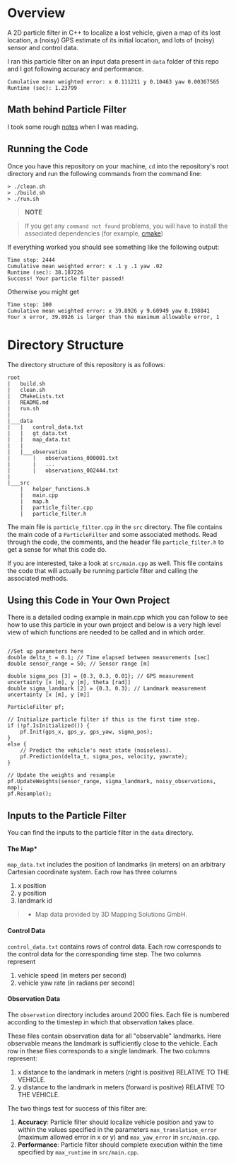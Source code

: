 # Overview
A 2D particle filter in C++ to localize a lost vehicle, given a map of its lost location, a (noisy) GPS estimate of its initial location, and lots of (noisy) sensor and control data. 

I ran this particle filter on an input data present in `data` folder of this repo and I got following accuracy and performance.

```
Cumulative mean weighted error: x 0.111211 y 0.10463 yaw 0.00367565
Runtime (sec): 1.23799
```

## Math behind Particle Filter

I took some rough [notes](https://drive.google.com/open?id=0Bxv9kPZMr-zbM3dDQXZmS01kcGs) when I was reading. 


## Running the Code
Once you have this repository on your machine, `cd` into the repository's root directory and run the following commands from the command line:

```
> ./clean.sh
> ./build.sh
> ./run.sh
```

> **NOTE**

> If you get any `command not found` problems, you will have to install 
> the associated dependencies (for example, 
> [cmake](https://cmake.org/install/))

If everything worked you should see something like the following output:

```
Time step: 2444
Cumulative mean weighted error: x .1 y .1 yaw .02
Runtime (sec): 38.187226
Success! Your particle filter passed!
```


Otherwise you might get

```
Time step: 100
Cumulative mean weighted error: x 39.8926 y 9.60949 yaw 0.198841
Your x error, 39.8926 is larger than the maximum allowable error, 1
```

# Directory Structure
The directory structure of this repository is as follows:

```
root
|   build.sh
|   clean.sh
|   CMakeLists.txt
|   README.md
|   run.sh
|
|___data
|   |   control_data.txt
|   |   gt_data.txt
|   |   map_data.txt
|   |
|   |___observation
|       |   observations_000001.txt
|       |   ... 
|       |   observations_002444.txt
|   
|___src
    |   helper_functions.h
    |   main.cpp
    |   map.h
    |   particle_filter.cpp
    |   particle_filter.h
```

The main file is `particle_filter.cpp` in the `src` directory. The file contains the main code of a `ParticleFilter` and some associated methods. Read through the code, the comments, and the header file `particle_filter.h` to get a sense for what this code do.

If you are interested, take a look at `src/main.cpp` as well. This file contains the code that will actually be running particle filter and calling the associated methods.

## Using this Code in Your Own Project

There is a detailed coding example in main.cpp which you can follow to see how to use this particle in your own project and below is a very high level view of which functions are needed to be called and in which order. 

```

//Set up parameters here
double delta_t = 0.1; // Time elapsed between measurements [sec]
double sensor_range = 50; // Sensor range [m]

double sigma_pos [3] = {0.3, 0.3, 0.01}; // GPS measurement uncertainty [x [m], y [m], theta [rad]]
double sigma_landmark [2] = {0.3, 0.3}; // Landmark measurement uncertainty [x [m], y [m]]

ParticleFilter pf;

// Initialize particle filter if this is the first time step.
if (!pf.IsInitialized()) {
    pf.Init(gps_x, gps_y, gps_yaw, sigma_pos);
}
else {
    // Predict the vehicle's next state (noiseless).
    pf.Prediction(delta_t, sigma_pos, velocity, yawrate);
}

// Update the weights and resample
pf.UpdateWeights(sensor_range, sigma_landmark, noisy_observations, map);
pf.Resample();

```


## Inputs to the Particle Filter

You can find the inputs to the particle filter in the `data` directory. 

#### The Map*
`map_data.txt` includes the position of landmarks (in meters) on an arbitrary Cartesian coordinate system. Each row has three columns
1. x position
2. y position
3. landmark id

> * Map data provided by 3D Mapping Solutions GmbH.


#### Control Data
`control_data.txt` contains rows of control data. Each row corresponds to the control data for the corresponding time step. The two columns represent
1. vehicle speed (in meters per second)
2. vehicle yaw rate (in radians per second)

#### Observation Data
The `observation` directory includes around 2000 files. Each file is numbered according to the timestep in which that observation takes place. 

These files contain observation data for all "observable" landmarks. Here observable means the landmark is sufficiently close to the vehicle. Each row in these files corresponds to a single landmark. The two columns represent:
1. x distance to the landmark in meters (right is positive) RELATIVE TO THE VEHICLE. 
2. y distance to the landmark in meters (forward is positive) RELATIVE TO THE VEHICLE.


The two things test for success of this filter are:

1. **Accuracy**: Particle filter should localize vehicle position and yaw to within the values specified in the parameters `max_translation_error` (maximum allowed error in x or y) and `max_yaw_error` in `src/main.cpp`.
2. **Performance**: Particle filter should complete execution within the time specified by `max_runtime` in `src/main.cpp`.



